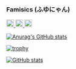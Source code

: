 ### Famisics (ふゆにゃん)

<p align="left">
  <a href="https://github.com/famisics">
    <img height="20" src="https://img.shields.io/github/followers/famisics?label=follow&logo=github&style=flat" />
  </a>
  <a href="http://qiita.com/famisics">
    <img height="20" src="https://qiita-badge.apiapi.app/s/famisics/posts.svg" />
    <img height="20" src="https://qiita-badge.apiapi.app/s/famisics/contributions.svg" />
  </a>
</p>

[![Anurag's GitHub stats](https://github-readme-stats.vercel.app/api?username=famisics)](https://github.com/famisics/github-readme-stats)

[![trophy](https://github-profile-trophy.vercel.app/?username=famisics&theme=onedark)](https://github.com/famisics/github-profile-trophy)

[![GitHub stats](https://github-profile-summary-cards.vercel.app/api/cards/profile-details?username=famisics&theme=2077)](https://github-profile-summary-cards.vercel.app/api/cards/profile-details?username=famisics&theme=2077)
